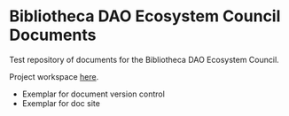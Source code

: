 # Bibliotheca DAO Ecosystem Council Documents
Test repository of documents for the Bibliotheca DAO Ecosystem Council.

Project workspace [here](https://github.com/users/Cumberlord/projects/1/views/1).

- Exemplar for document version control
- Exemplar for doc site
